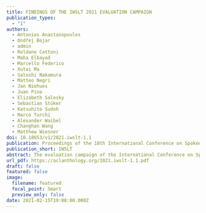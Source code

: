 ```yaml
---
title: FINDINGS OF THE IWSLT 2021 EVALUATION CAMPAIGN
publication_types:
  - "1"
authors:
  - Antonios Anastasopoulos 
  - Ondřej Bojar 
  - admin 
  - Roldano Cattoni
  - Maha Elbayad
  - Marcello Federico
  - Xutai Ma
  - Satoshi Nakamura
  - Matteo Negri
  - Jan Niehues
  - Juan Pino
  - Elizabeth Salesky
  - Sebastian Stüker
  - Katsuhito Sudoh
  - Marco Turchi
  - Alexander Waibel
  - Changhan Wang
  - Matthew Wiesner
doi: 10.18653/v1/2021.iwslt-1.1
publication: Proceedings of the 18th International Conference on Spoken Language Translation (IWSLT 2021)
publication_short: IWSLT
abstract: The evaluation campaign of the International Conference on Spoken Language Translation (IWSLT 2021) featured this year four shared tasks
url_pdf: https://aclanthology.org/2021.iwslt-1.1.pdf
draft: false
featured: false
image:
  filename: featured
  focal_point: Smart
  preview_only: false
date: 2021-02-15T19:08:00.000Z
---
```

